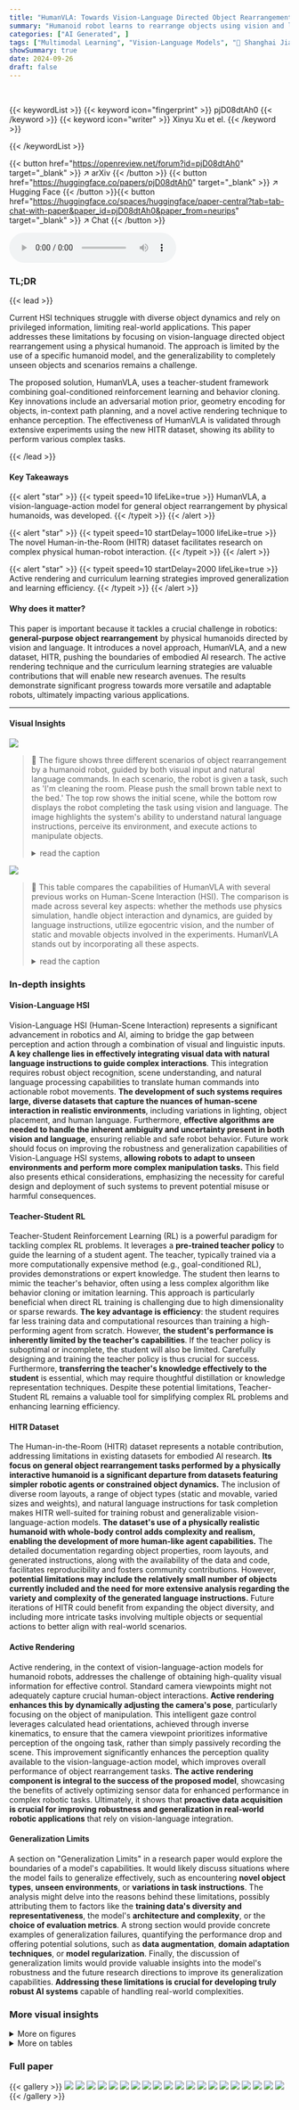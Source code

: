 ```yaml
---
title: "HumanVLA: Towards Vision-Language Directed Object Rearrangement by Physical Humanoid"
summary: "Humanoid robot learns to rearrange objects using vision and language instructions, achieving remarkable success on diverse tasks in a novel dataset."
categories: ["AI Generated", ]
tags: ["Multimodal Learning", "Vision-Language Models", "🏢 Shanghai Jiao Tong University",]
showSummary: true
date: 2024-09-26
draft: false
---
```


<br>

{{< keywordList >}}
{{< keyword icon="fingerprint" >}} pjD08dtAh0 {{< /keyword >}}
{{< keyword icon="writer" >}} Xinyu Xu et el. {{< /keyword >}}
 
{{< /keywordList >}}

{{< button href="https://openreview.net/forum?id=pjD08dtAh0" target="_blank" >}}
↗ arXiv
{{< /button >}}
{{< button href="https://huggingface.co/papers/pjD08dtAh0" target="_blank" >}}
↗ Hugging Face
{{< /button >}}{{< button href="https://huggingface.co/spaces/huggingface/paper-central?tab=tab-chat-with-paper&paper_id=pjD08dtAh0&paper_from=neurips" target="_blank" >}}
↗ Chat
{{< /button >}}




<audio controls>
    <source src="https://ai-paper-reviewer.com/pjD08dtAh0/podcast.wav" type="audio/wav">
    Your browser does not support the audio element.
</audio>


### TL;DR


{{< lead >}}

Current HSI techniques struggle with diverse object dynamics and rely on privileged information, limiting real-world applications.  This paper addresses these limitations by focusing on vision-language directed object rearrangement using a physical humanoid.  The approach is limited by the use of a specific humanoid model, and the generalizability to completely unseen objects and scenarios remains a challenge.

The proposed solution, HumanVLA, uses a teacher-student framework combining goal-conditioned reinforcement learning and behavior cloning.  Key innovations include an adversarial motion prior, geometry encoding for objects, in-context path planning, and a novel active rendering technique to enhance perception.  The effectiveness of HumanVLA is validated through extensive experiments using the new HITR dataset, showing its ability to perform various complex tasks.

{{< /lead >}}


#### Key Takeaways

{{< alert "star" >}}
{{< typeit speed=10 lifeLike=true >}} HumanVLA, a vision-language-action model for general object rearrangement by physical humanoids, was developed. {{< /typeit >}}
{{< /alert >}}

{{< alert "star" >}}
{{< typeit speed=10 startDelay=1000 lifeLike=true >}} The novel Human-in-the-Room (HITR) dataset facilitates research on complex physical human-robot interaction. {{< /typeit >}}
{{< /alert >}}

{{< alert "star" >}}
{{< typeit speed=10 startDelay=2000 lifeLike=true >}} Active rendering and curriculum learning strategies improved generalization and learning efficiency. {{< /typeit >}}
{{< /alert >}}

#### Why does it matter?
This paper is important because it tackles a crucial challenge in robotics: **general-purpose object rearrangement** by physical humanoids directed by vision and language.  It introduces a novel approach, HumanVLA, and a new dataset, HITR, pushing the boundaries of embodied AI research. The active rendering technique and the curriculum learning strategies are valuable contributions that will enable new research avenues. The results demonstrate significant progress towards more versatile and adaptable robots, ultimately impacting various applications.

------
#### Visual Insights



![](https://ai-paper-reviewer.com/pjD08dtAh0/figures_0_1.jpg)

> 🔼 The figure shows three different scenarios of object rearrangement by a humanoid robot, guided by both visual input and natural language commands.  In each scenario, the robot is given a task, such as 'I'm cleaning the room. Please push the small brown table next to the bed.'  The top row shows the initial scene, while the bottom row displays the robot completing the task using vision and language. The image highlights the system's ability to understand natural language instructions, perceive its environment, and execute actions to manipulate objects.
> <details>
> <summary>read the caption</summary>
> Figure 1: HumanVLA performs various object rearrangement tasks directed by the egocentric vision and natural language instructions.
> </details>





![](https://ai-paper-reviewer.com/pjD08dtAh0/tables_2_1.jpg)

> 🔼 This table compares the capabilities of HumanVLA with several previous works on Human-Scene Interaction (HSI). The comparison is made across several key aspects: whether the methods use physics simulation, handle object interaction and dynamics, are guided by language instructions, utilize egocentric vision, and the number of static and movable objects involved in the experiments.  HumanVLA stands out by incorporating all these aspects.
> <details>
> <summary>read the caption</summary>
> Table 1: Comparisons between HumanVLA and past works.
> </details>





### In-depth insights


#### Vision-Language HSI
Vision-Language HSI (Human-Scene Interaction) represents a significant advancement in robotics and AI, aiming to bridge the gap between perception and action through a combination of visual and linguistic inputs.  **A key challenge lies in effectively integrating visual data with natural language instructions to guide complex interactions**. This integration requires robust object recognition, scene understanding, and natural language processing capabilities to translate human commands into actionable robot movements.  **The development of such systems requires large, diverse datasets that capture the nuances of human-scene interaction in realistic environments**, including variations in lighting, object placement, and human language.  Furthermore, **effective algorithms are needed to handle the inherent ambiguity and uncertainty present in both vision and language**, ensuring reliable and safe robot behavior.  Future work should focus on improving the robustness and generalization capabilities of Vision-Language HSI systems, **allowing robots to adapt to unseen environments and perform more complex manipulation tasks.**  This field also presents ethical considerations, emphasizing the necessity for careful design and deployment of such systems to prevent potential misuse or harmful consequences.

#### Teacher-Student RL
Teacher-Student Reinforcement Learning (RL) is a powerful paradigm for tackling complex RL problems.  It leverages a **pre-trained teacher policy** to guide the learning of a student agent. The teacher, typically trained via a more computationally expensive method (e.g., goal-conditioned RL), provides demonstrations or expert knowledge. The student then learns to mimic the teacher's behavior, often using a less complex algorithm like behavior cloning or imitation learning. This approach is particularly beneficial when direct RL training is challenging due to high dimensionality or sparse rewards.  **The key advantage is efficiency**: the student requires far less training data and computational resources than training a high-performing agent from scratch.  However, **the student's performance is inherently limited by the teacher's capabilities**.  If the teacher policy is suboptimal or incomplete, the student will also be limited. Carefully designing and training the teacher policy is thus crucial for success.  Furthermore, **transferring the teacher's knowledge effectively to the student** is essential, which may require thoughtful distillation or knowledge representation techniques.  Despite these potential limitations, Teacher-Student RL remains a valuable tool for simplifying complex RL problems and enhancing learning efficiency.

#### HITR Dataset
The Human-in-the-Room (HITR) dataset represents a notable contribution, addressing limitations in existing datasets for embodied AI research.  **Its focus on general object rearrangement tasks performed by a physically interactive humanoid is a significant departure from datasets featuring simpler robotic agents or constrained object dynamics.**  The inclusion of diverse room layouts, a range of object types (static and movable, varied sizes and weights), and natural language instructions for task completion makes HITR well-suited for training robust and generalizable vision-language-action models.  **The dataset's use of a physically realistic humanoid with whole-body control adds complexity and realism, enabling the development of more human-like agent capabilities.** The detailed documentation regarding object properties, room layouts, and generated instructions, along with the availability of the data and code, facilitates reproducibility and fosters community contributions.  However, **potential limitations may include the relatively small number of objects currently included and the need for more extensive analysis regarding the variety and complexity of the generated language instructions.** Future iterations of HITR could benefit from expanding the object diversity, and including more intricate tasks involving multiple objects or sequential actions to better align with real-world scenarios.

#### Active Rendering
Active rendering, in the context of vision-language-action models for humanoid robots, addresses the challenge of obtaining high-quality visual information for effective control.  Standard camera viewpoints might not adequately capture crucial human-object interactions. **Active rendering enhances this by dynamically adjusting the camera's pose**, particularly focusing on the object of manipulation. This intelligent gaze control leverages calculated head orientations, achieved through inverse kinematics, to ensure that the camera viewpoint prioritizes informative perception of the ongoing task, rather than simply passively recording the scene.  This improvement significantly enhances the perception quality available to the vision-language-action model, which improves overall performance of object rearrangement tasks.  **The active rendering component is integral to the success of the proposed model**, showcasing the benefits of actively optimizing sensor data for enhanced performance in complex robotic tasks.  Ultimately, it shows that **proactive data acquisition is crucial for improving robustness and generalization in real-world robotic applications** that rely on vision-language integration.

#### Generalization Limits
A section on "Generalization Limits" in a research paper would explore the boundaries of a model's capabilities.  It would likely discuss situations where the model fails to generalize effectively, such as encountering **novel object types**, **unseen environments**, or **variations in task instructions**. The analysis might delve into the reasons behind these limitations, possibly attributing them to factors like the **training data's diversity and representativeness**, the model's **architecture and complexity**, or the **choice of evaluation metrics**.  A strong section would provide concrete examples of generalization failures, quantifying the performance drop and offering potential solutions, such as **data augmentation**, **domain adaptation techniques**, or **model regularization**.  Finally, the discussion of generalization limits would provide valuable insights into the model's robustness and the future research directions to improve its generalization capabilities. **Addressing these limitations is crucial for developing truly robust AI systems** capable of handling real-world complexities.


### More visual insights

<details>
<summary>More on figures
</summary>


![](https://ai-paper-reviewer.com/pjD08dtAh0/figures_3_1.jpg)

> 🔼 The figure illustrates the process of training the HumanVLA-Teacher policy.  It uses a goal-conditioned reinforcement learning approach combined with adversarial motion priors. The teacher policy receives the environment state (St), including object pose, geometry, waypoint, and goal coordinates.  It then produces an action (at) that's fed into a physics simulator, resulting in the next state (St+1). The learning process involves maximizing a reward (rt) composed of a goal-conditioned task reward and a style reward. The style reward utilizes an adversarial motion discriminator to ensure realistic motion synthesis.  The motion discriminator is trained separately, using a motion dataset for reference.
> <details>
> <summary>read the caption</summary>
> Figure 2: An overview of learning state-based HumanVLA-Teacher policy using goal-conditioned reinforcement learning and adversarial motion prior.
> </details>



![](https://ai-paper-reviewer.com/pjD08dtAh0/figures_5_1.jpg)

> 🔼 This figure illustrates the architecture of HumanVLA, a vision-language-action model.  The left side shows the teacher-student framework used for training. The teacher policy receives privileged information (state) and generates actions. These actions are mimicked by the student (HumanVLA), which receives egocentric vision, language instructions, proprioception and history. The right side showcases a comparison of egocentric vision with and without active rendering.  Active rendering focuses the camera on the object of interest, resulting in a clearer and more informative visual input for HumanVLA.
> <details>
> <summary>read the caption</summary>
> Figure 3: Left: An overview of learning HumanVLA by mimicking teacher action and active rendering action. Right: Comparison between w/ and w/o active rendering. Active rendering leads to a more informative perception of human-object relationships.
> </details>



![](https://ai-paper-reviewer.com/pjD08dtAh0/figures_8_1.jpg)

> 🔼 This figure shows two examples of the HumanVLA model performing object rearrangement tasks.  In each example, a sequence of images displays the humanoid robot moving objects according to a given natural language instruction. The color of the humanoid changes from green to yellow to illustrate the progress of the task.  This visualization demonstrates the model's ability to successfully complete object rearrangement tasks as directed by language.
> <details>
> <summary>read the caption</summary>
> Figure 4: Qualitative results. The color transitions from green to yellow as the task progresses.
> </details>



![](https://ai-paper-reviewer.com/pjD08dtAh0/figures_13_1.jpg)

> 🔼 This figure illustrates the process of generating tasks for the Human-in-the-Room (HITR) dataset. It starts with a template room layout. Then, an object is spawned and relocated to create the goal state. A human is also spawned in the scene. The initial and goal states are concatenated into a single image, which is fed to a large language model (GPT-4-vision) along with a prompt to generate natural language instructions for the object rearrangement task. These instructions, along with the concatenated image, serve as the input for training the model.  The figure visually represents this workflow, showing each step from template room layout to the generation of instructions.
> <details>
> <summary>read the caption</summary>
> Figure 5: The task generation process of HITR dataset.
> </details>



![](https://ai-paper-reviewer.com/pjD08dtAh0/figures_14_1.jpg)

> 🔼 This figure shows four different room layouts included in the Human-in-the-Room (HITR) dataset.  Each layout represents a different room type (bedroom, living room, kitchen, and warehouse) and is populated with various objects to create diverse scenes for the object rearrangement tasks. The layouts vary in size, object arrangement, and overall aesthetic.
> <details>
> <summary>read the caption</summary>
> Figure 6: Different rooms in HITR dataset.
> </details>



![](https://ai-paper-reviewer.com/pjD08dtAh0/figures_14_2.jpg)

> 🔼 This figure shows the 34 movable objects that are included in the Human-in-the-Room (HITR) dataset.  These objects vary in size, shape, and function, representing a diverse range of household items. The diversity of objects is crucial for evaluating the generalization capabilities of the HumanVLA model, as it needs to learn how to interact and rearrange a wide variety of items, not just a limited set of pre-defined objects.
> <details>
> <summary>read the caption</summary>
> Figure 7: Movable objects in HITR dataset.
> </details>



![](https://ai-paper-reviewer.com/pjD08dtAh0/figures_16_1.jpg)

> 🔼 This figure illustrates the path planning process used in the paper's method.  A* algorithm is used to plan two paths: one from the humanoid's starting position to the target object and a second path from the object to the final goal location. The paths are represented as a series of waypoints.  The waypoints are then simplified into a sparser set that maintains the overall path direction, making navigation more efficient. The humanoid follows these simplified waypoints during execution, moving towards each waypoint until it reaches it within a 50cm distance, then proceeding to the next.  The process is shown visually, with colors representing the different stages of the path.
> <details>
> <summary>read the caption</summary>
> Figure 8: An overview of the path planning process. The blue mark denotes the initial position. Red marks denote the path from the initial position to the object. Green marks denote the path from the object to the goal.
> </details>



![](https://ai-paper-reviewer.com/pjD08dtAh0/figures_19_1.jpg)

> 🔼 This figure shows the learning curves for the HumanVLA-Teacher model with and without style reward clipping.  The y-axis represents the task reward, indicating the model's performance. The x-axis shows the number of epochs during training. The comparison demonstrates the impact of the style reward clipping mechanism on the learning process and overall performance.
> <details>
> <summary>read the caption</summary>
> Figure 9: Learning curve comparison w/ and w/o style reward clipping.
> </details>



![](https://ai-paper-reviewer.com/pjD08dtAh0/figures_19_2.jpg)

> 🔼 This figure shows the learning curves for task reward with and without style reward clipping during the training process of HumanVLA-Teacher.  The x-axis represents the number of epochs, and the y-axis shows the task reward. The graph illustrates the impact of style reward clipping on the learning process, showing the difference in the reward obtained with and without this technique.
> <details>
> <summary>read the caption</summary>
> Figure 9: Learning curve comparison w/ and w/o style reward clipping.
> </details>



![](https://ai-paper-reviewer.com/pjD08dtAh0/figures_19_3.jpg)

> 🔼 This figure compares the performance of the HumanVLA model with and without path planning.  Two humanoids are shown attempting to move a pillow to a sofa. The humanoid without path planning fails to efficiently navigate around obstacles, while the one with path planning successfully plans a route around the table to reach the sofa.
> <details>
> <summary>read the caption</summary>
> Figure 11: Comparison w/ and w/o path planning. The green humanoid without path guidance fails to get close to the sofa, while the yellow humanoid with path guidance learns to go around the central table. Instruction: Move the pillow to the sofa.
> </details>



![](https://ai-paper-reviewer.com/pjD08dtAh0/figures_20_1.jpg)

> 🔼 This figure shows two examples of object rearrangement tasks performed by HumanVLA, along with the corresponding instructions.  The top example shows the robot moving a red chair in front of a table. The bottom example shows the robot placing a box on the bottom shelf of a rack. The images show the sequence of actions performed by the robot to complete the task.
> <details>
> <summary>read the caption</summary>
> Figure 12: Additional qualitative results.
> </details>



</details>




<details>
<summary>More on tables
</summary>


![](https://ai-paper-reviewer.com/pjD08dtAh0/tables_6_1.jpg)
> 🔼 This table presents the results of box rearrangement experiments.  It compares the performance of three different methods: InterPhys [15] (as reported in the original paper), InterPhys [15] † (the authors' own re-implementation of InterPhys), and Human VLA-Teacher (the authors' proposed method).  The metrics used for comparison are Success Rate (percentage of successful rearrangements), Precision (average distance in centimeters between the final object position and the goal position), and Execution Time (average time in seconds to complete the task).  The results show that Human VLA-Teacher outperforms both versions of InterPhys across all three metrics.
> <details>
> <summary>read the caption</summary>
> Table 2: Results in box rearrangement. † denotes our implementation.
> </details>

![](https://ai-paper-reviewer.com/pjD08dtAh0/tables_7_1.jpg)
> 🔼 This table presents the results of the HumanVLA model and its ablation studies on unseen tasks.  It shows the success rate (percentage of tasks successfully completed), precision (average distance in cm between the final object position and the goal position), and execution time (in seconds) for different model configurations.  The configurations include the complete HumanVLA model and versions with various components removed (geometry encoding, carry curriculum, style clipping, path planning, active rendering, and online learning).  The table also includes results from InterPhys [15] and Offline GC-BC [29] methods for comparison. The 'Privileged State' column indicates whether the model used privileged information (such as object poses).
> <details>
> <summary>read the caption</summary>
> Table 4: Results in unseen tasks.
> </details>

![](https://ai-paper-reviewer.com/pjD08dtAh0/tables_17_1.jpg)
> 🔼 This table lists the hyperparameters used during the training of the HumanVLA-Teacher model.  It includes parameters related to the training environment (number of environments, maximum episode length, etc.), the PPO algorithm (discount factor, learning rate, etc.), and the adversarial motion prior (AMP) method (consecutive frames, style reward weight, etc.). The values listed represent the settings used to achieve the results reported in the paper.
> <details>
> <summary>read the caption</summary>
> Table 5: Hyperparameters for HumanVLA-Teacher training.
> </details>

![](https://ai-paper-reviewer.com/pjD08dtAh0/tables_18_1.jpg)
> 🔼 This table lists the hyperparameters used for training the HumanVLA model.  It includes parameters related to the training environment (number of environments, observation and action clipping, camera resolution and field of view), the learning process (learning rate, batch size, number of rollouts and training steps per epoch, optimizer), and the DAgger algorithm (beta naught and lambda).  Finally, it specifies the weight used for active rendering.
> <details>
> <summary>read the caption</summary>
> Table 6: Hyperparameters for HumanVLA training.
> </details>

![](https://ai-paper-reviewer.com/pjD08dtAh0/tables_20_1.jpg)
> 🔼 This table presents the results of an unseen data analysis, evaluating the model's performance on tasks with unseen texts, unseen object (visual and geometry), and unseen scene layouts.  The metrics used are Success Rate (%), Precision (cm), and Execution Time (s).  Lower precision and execution time values are better.
> <details>
> <summary>read the caption</summary>
> Table 7: Unseen data analysis.
> </details>

</details>




### Full paper

{{< gallery >}}
<img src="https://ai-paper-reviewer.com/pjD08dtAh0/1.png" class="grid-w50 md:grid-w33 xl:grid-w25" />
<img src="https://ai-paper-reviewer.com/pjD08dtAh0/2.png" class="grid-w50 md:grid-w33 xl:grid-w25" />
<img src="https://ai-paper-reviewer.com/pjD08dtAh0/3.png" class="grid-w50 md:grid-w33 xl:grid-w25" />
<img src="https://ai-paper-reviewer.com/pjD08dtAh0/4.png" class="grid-w50 md:grid-w33 xl:grid-w25" />
<img src="https://ai-paper-reviewer.com/pjD08dtAh0/5.png" class="grid-w50 md:grid-w33 xl:grid-w25" />
<img src="https://ai-paper-reviewer.com/pjD08dtAh0/6.png" class="grid-w50 md:grid-w33 xl:grid-w25" />
<img src="https://ai-paper-reviewer.com/pjD08dtAh0/7.png" class="grid-w50 md:grid-w33 xl:grid-w25" />
<img src="https://ai-paper-reviewer.com/pjD08dtAh0/8.png" class="grid-w50 md:grid-w33 xl:grid-w25" />
<img src="https://ai-paper-reviewer.com/pjD08dtAh0/9.png" class="grid-w50 md:grid-w33 xl:grid-w25" />
<img src="https://ai-paper-reviewer.com/pjD08dtAh0/10.png" class="grid-w50 md:grid-w33 xl:grid-w25" />
<img src="https://ai-paper-reviewer.com/pjD08dtAh0/11.png" class="grid-w50 md:grid-w33 xl:grid-w25" />
<img src="https://ai-paper-reviewer.com/pjD08dtAh0/12.png" class="grid-w50 md:grid-w33 xl:grid-w25" />
<img src="https://ai-paper-reviewer.com/pjD08dtAh0/13.png" class="grid-w50 md:grid-w33 xl:grid-w25" />
<img src="https://ai-paper-reviewer.com/pjD08dtAh0/14.png" class="grid-w50 md:grid-w33 xl:grid-w25" />
<img src="https://ai-paper-reviewer.com/pjD08dtAh0/15.png" class="grid-w50 md:grid-w33 xl:grid-w25" />
<img src="https://ai-paper-reviewer.com/pjD08dtAh0/16.png" class="grid-w50 md:grid-w33 xl:grid-w25" />
<img src="https://ai-paper-reviewer.com/pjD08dtAh0/17.png" class="grid-w50 md:grid-w33 xl:grid-w25" />
<img src="https://ai-paper-reviewer.com/pjD08dtAh0/18.png" class="grid-w50 md:grid-w33 xl:grid-w25" />
<img src="https://ai-paper-reviewer.com/pjD08dtAh0/19.png" class="grid-w50 md:grid-w33 xl:grid-w25" />
<img src="https://ai-paper-reviewer.com/pjD08dtAh0/20.png" class="grid-w50 md:grid-w33 xl:grid-w25" />
{{< /gallery >}}